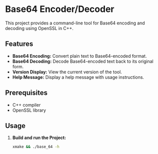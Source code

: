 # Base64 Encoder/Decoder

This project provides a command-line tool for Base64 encoding and decoding using OpenSSL in C++.

## Features

- **Base64 Encoding:** Convert plain text to Base64-encoded format.
- **Base64 Decoding:** Decode Base64-encoded text back to its original form.
- **Version Display:** View the current version of the tool.
- **Help Message:** Display a help message with usage instructions.

## Prerequisites

- C++ compiler
- OpenSSL library

## Usage

1. **Build and run the Project:**
   ```bash
   xmake && ./base_64 -h

